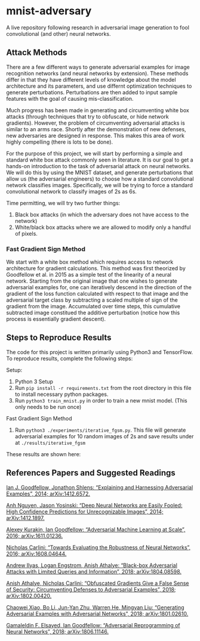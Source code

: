 # mnist-adversary
A live repository following research in adversarial image generation to fool convolutional (and other) neural networks. 

## Attack Methods 
There are a few different ways to generate adversarial examples for image recognition networks (and neural networks by extension). These methods differ in that they have different levels of knowledge about the model architecture and its parameters, and use differnt optimization techniques to generate perturbations. Perturbations are then added to input sample features with the goal of causing mis-classification.

Much progress has been made in generating and circumventing white box attacks (through techniques that try to obfuscate, or hide network gradients). However, the problem of circumventing adversarial attacks is similar to an arms race. Shortly after the demonstration of new defenses, new adversaries are designed in response. This makes this area of work highly compelling (there is lots to be done).

For the purpose of this project, we will start by performing a simple and standard white box attack commonly seen in literature. It is our goal to get a hands-on introduction to the task of adversarial attack on neural networks. We will do this by using the MNIST dataset, and generate perturbations that allow us (the adversarial engineers) to choose how a standard convolutional network classifies images. Specifically, we will be trying to force a standard convolutional network to classify images of 2s as 6s. 

Time permitting, we will try two further things:

1) Black box attacks (in which the adversary does not have access to the network)
2) White/black box attacks where we are allowed to modify only a handful of pixels. 

### Fast Gradient Sign Method 
We start with a white box method which requires access to network architecture for gradient calculations. This method was first theorized by Goodfellow et al. in 2015 as a simple test of the linearity of a neural network. Starting from the original image that one wishes to generate adversarial examples for, one can iteratively descend in the direction of the gradient of the loss function calculated with respect to that image and the adversarial target class by subtracting a scaled multiple of sign of the gradient from the image. Accumulated over time steps, this cumulative subtracted image constitued the additive perturbation (notice how this process is essentially gradient descent).  

## Steps to Reproduce Results 
The code for this project is written primarily using Python3 and TensorFlow. To reproduce results, complete the following steps:

Setup: 
1) Python 3 Setup 
2) Run `pip install -r requirements.txt` from the root directory in this file to install necessary python packages.
3) Run `python3 train_mnist.py` in order to train a new mnist model. (This only needs to be run once)

Fast Gradient Sign Method
1) Run `python3 ./experiments/iterative_fgsm.py`. This file will generate adversarial examples for 10 random images of 2s and save results under at `./results/iterative_fgsm`

These results are shown here: 


## References Papers and Suggested Readings 
[Ian J. Goodfellow, Jonathon Shlens: “Explaining and Harnessing Adversarial Examples”, 2014; arXiv:1412.6572.](https://www.sri.inf.ethz.ch/riai2017/Explaining%20and%20Harnessing%20Adversarial%20Examples.pdf)

[Anh Nguyen, Jason Yosinski: “Deep Neural Networks are Easily Fooled: High Confidence Predictions for Unrecognizable Images”, 2014; arXiv:1412.1897.](https://arxiv.org/pdf/1412.1897.pdf)

[Alexey Kurakin, Ian Goodfellow: “Adversarial Machine Learning at Scale”, 2016; arXiv:1611.01236.](https://arxiv.org/pdf/1611.01236.pdf)

[Nicholas Carlini: “Towards Evaluating the Robustness of Neural Networks”, 2016; arXiv:1608.04644.](https://arxiv.org/pdf/1608.04644.pdf)

[Andrew Ilyas, Logan Engstrom, Anish Athalye: “Black-box Adversarial Attacks with Limited Queries and Information”, 2018; arXiv:1804.08598.](https://arxiv.org/pdf/1804.08598.pdf)

[Anish Athalye, Nicholas Carlini: “Obfuscated Gradients Give a False Sense of Security: Circumventing Defenses to Adversarial Examples”, 2018; arXiv:1802.00420.](https://arxiv.org/pdf/1802.00420.pdf)

[Chaowei Xiao, Bo Li, Jun-Yan Zhu, Warren He, Mingyan Liu: “Generating Adversarial Examples with Adversarial Networks”, 2018; arXiv:1801.02610.](https://arxiv.org/pdf/1801.02610.pdf)

[Gamaleldin F. Elsayed, Ian Goodfellow: “Adversarial Reprogramming of Neural Networks”, 2018; arXiv:1806.11146.](https://arxiv.org/pdf/1806.11146.pdf)